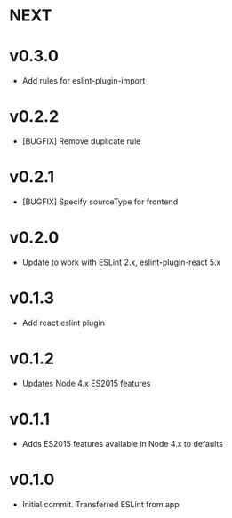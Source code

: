 # NEXT

# v0.3.0
- Add rules for eslint-plugin-import

# v0.2.2
- [BUGFIX] Remove duplicate rule

# v0.2.1
- [BUGFIX] Specify sourceType for frontend

# v0.2.0
- Update to work with ESLint 2.x, eslint-plugin-react 5.x

# v0.1.3
- Add react eslint plugin

# v0.1.2
- Updates Node 4.x ES2015 features

# v0.1.1
- Adds ES2015 features available in Node 4.x to defaults

# v0.1.0
- Initial commit. Transferred ESLint from app
